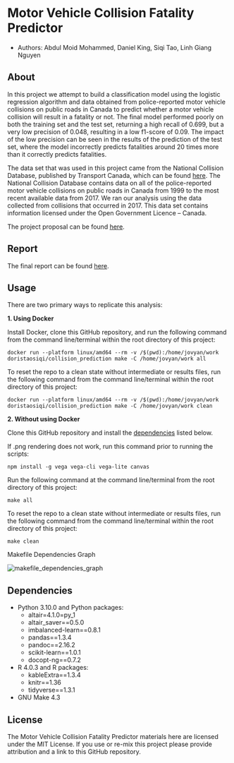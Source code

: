 # Motor Vehicle Collision Fatality Predictor

* Authors: Abdul Moid Mohammed, Daniel King, Siqi Tao, Linh Giang Nguyen

## About

In this project we attempt to build a classification model using the
logistic regression algorithm and data obtained from police-reported
motor vehicle collisions on public roads in Canada to predict whether a motor vehicle
collision will result in a fatality or not. The final model performed
poorly on both the training set and the test set, returning a high
recall of 0.699, but a very low precision of 0.048, resulting in a low
f1-score of 0.09. The impact of the low precision can be seen in the
results of the prediction of the test set, where the model incorrectly
predicts fatalities around 20 times more than it correctly predicts
fatalities.

The data set that was used in this project came from the National Collision Database, published by Transport Canada, which can be found [here](https://open.canada.ca/data/en/dataset/1eb9eba7-71d1-4b30-9fb1-30cbdab7e63a). The National Collision Database contains data on all of the police-reported motor vehicle collisions on public roads in Canada from 1999 to the most recent available data from 2017. We ran our analysis using the data collected from collisions that occurred in 2017. This data set contains information licensed under the Open Government Licence – Canada.

The project proposal can be found [here](https://github.com/UBC-MDS/Collision_Prediction/blob/main/doc/proposal.md).

## Report

The final report can be found [here](https://github.com/UBC-MDS/Collision_Prediction/blob/main/doc/collision_prediction_report.md).

## Usage

There are two primary ways to replicate this analysis:

**1. Using Docker**

Install Docker, clone this GitHub repository, and run the following command from the command line/terminal within the root directory of this project:

```
docker run --platform linux/amd64 --rm -v /$(pwd):/home/jovyan/work doristaosiqi/collision_prediction make -C /home/jovyan/work all
```

To reset the repo to a clean state without intermediate or results files, run the following command from the command line/terminal within the root directory of this project:

```
docker run --platform linux/amd64 --rm -v /$(pwd):/home/jovyan/work doristaosiqi/collision_prediction make -C /home/jovyan/work clean
```

**2. Without using Docker**

Clone this GitHub repository and install the [dependencies](#Dependencies) listed below.

If .png rendering does not work, run this command prior to running the scripts:

```
npm install -g vega vega-cli vega-lite canvas
```

Run the following command at the command line/terminal from the root directory of this project:

```
make all
```

To reset the repo to a clean state without intermediate or results files, run the following command from the command line/terminal within the root directory of this project:

```
make clean
```

Makefile Dependencies Graph

![makefile_dependencies_graph](Makefile.png)
## Dependencies

* Python 3.10.0 and Python packages:
  * altair=4.1.0=py_1
  * altair_saver==0.5.0
  * imbalanced-learn==0.8.1
  * pandas==1.3.4
  * pandoc==2.16.2
  * scikit-learn==1.0.1
  * docopt-ng==0.7.2
* R 4.0.3 and R packages:
  * kableExtra==1.3.4
  * knitr==1.36
  * tidyverse==1.3.1
* GNU Make 4.3

## License

The Motor Vehicle Collision Fatality Predictor materials here are licensed under the MIT License. If you use or re-mix this project please provide attribution and a link to this GitHub repository.
